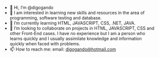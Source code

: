 - 👋 Hi, I’m @digogando
- 👀 I am interested in learning new skills and resources in the area of ​​programming, software testing and database.
- 🌱 I’m currently learning HTML, JAVASCRIPT, CSS, .NET, JAVA.
- 💞️ I’m looking to collaborate on projects in HTML, JAVASCRIPT, CSS and other Front-End cases. I have no experience but
    I am a person who learns quickly and I usually assimilate knowledge and information quickly when faced with problems.
- 📫 How to reach me: email: digogando@hotmail.com

<!---
digogando/digogando is a ✨ special ✨ repository because its `README.md` (this file) appears on your GitHub profile.
You can click the Preview link to take a look at your changes.
--->
